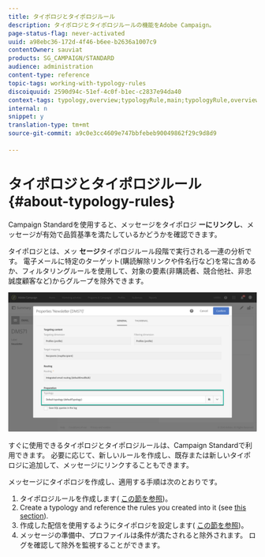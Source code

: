 ```yaml
---
title: タイポロジとタイポロジルール
description: タイポロジとタイポロジルールの機能をAdobe Campaign。
page-status-flag: never-activated
uuid: a98ebc36-172d-4f46-b6ee-b2636a1007c9
contentOwner: sauviat
products: SG_CAMPAIGN/STANDARD
audience: administration
content-type: reference
topic-tags: working-with-typology-rules
discoiquuid: 2590d94c-51ef-4c0f-b1ec-c2837e94da40
context-tags: typology,overview;typologyRule,main;typologyRule,overview
internal: n
snippet: y
translation-type: tm+mt
source-git-commit: a9c0e3cc4609e747bbfebeb90049862f29c9d8d9

---
```



# タイポロジとタイポロジルール{#about-typology-rules}

Campaign Standardを使用すると、メッセージをタイポロジ **ーにリンクし**、メッセージが有効で品質基準を満たしているかどうかを確認できます。

タイポロジとは、メッ **セージ**&#x200B;タイポロジルール段階で実行される一連の分析です。 電子メールに特定のターゲット(購読解除リンクや件名行など)を常に含めるか、フィルタリングルールを使用して、対象の要素(非購読者、競合他社、非忠誠度顧客など)からグループを除外できます。

![](assets/typology_messagelink.png)

すぐに使用できるタイポロジとタイポロジルールは、Campaign Standardで利用できます。 必要に応じて、新しいルールを作成し、既存または新しいタイポロジに追加して、メッセージにリンクすることもできます。

メッセージにタイポロジを作成し、適用する手順は次のとおりです。

1. タイポロジルールを作成します( [この節を参照](../../sending/using/managing-typology-rules.md#creating-a-typology-rule))。
1. Create a typology and reference the rules you created into it (see [this section](../../sending/using/managing-typologies.md#creating-a-typology)).
1. 作成した配信を使用するようにタイポロジを設定します( [この節を参照](../../sending/using/managing-typologies.md#applying-typologies-to-messages))。
1. メッセージの準備中、プロファイルは条件が満たされると除外されます。 ログを確認して除外を監視することができます。

